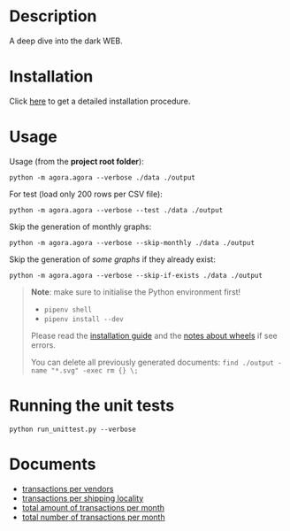 # Description

A deep dive into the dark WEB.

# Installation

Click [here](doc/installation.md) to get a detailed installation procedure.

# Usage

Usage (from the **project root folder**):

    python -m agora.agora --verbose ./data ./output

For test (load only 200 rows per CSV file):

    python -m agora.agora --verbose --test ./data ./output

Skip the generation of monthly graphs:

    python -m agora.agora --verbose --skip-monthly ./data ./output

Skip the generation of _some graphs_ if they already exist:

    python -m agora.agora --verbose --skip-if-exists ./data ./output

> **Note**: make sure to initialise the Python environment first!
> 
> * `pipenv shell`
> * `pipenv install --dev`
> 
> Please read the [installation guide](doc/installation.md) and the [notes about wheels](doc/wheel-notes.md) if
> see errors.
> 
> You can delete all previously generated documents: `find ./output -name "*.svg" -exec rm {} \;`

# Running the unit tests
    
    python run_unittest.py --verbose

# Documents

* [transactions per vendors](output/vendor/transactions.md)
* [transactions per shipping locality](output/ship-from/transactions.md)
* [total amount of transactions per month](output/transaction/total-transactions.md)
* [total number of transactions per month](output/transaction/total-transactions.md)

